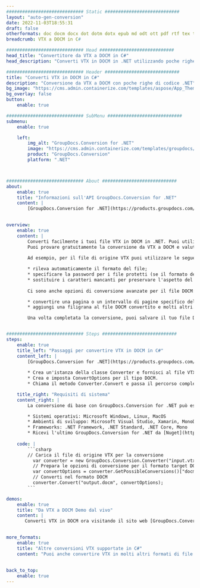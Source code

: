 ```yaml
---
############################# Static ############################
layout: "auto-gen-conversion"
date: 2022-11-03T18:55:31
draft: false
otherformats: doc docm docx dot dotm dotx epub md odt ott pdf rtf tex txt vdx vsdm vsdx vssm vssx vstm vstx vsx vtx xps
breadcrumb: VTX a DOCM in C#

############################# Head ############################
head_title: "Convertitore da VTX a DOCM in C#"
head_description: "Converti VTX in DOCM in .NET utilizzando poche righe di codice. Utilizza l'API di conversione dei documenti di GroupDocs per convertire oltre 160 formati di file."

############################# Header ############################
title: "Converti VTX in DOCM in C#"
description: "Conversione da VTX a DOCM con poche righe di codice .NET"
bg_image: "https://cms.admin.containerize.com/templates/aspose/App_Themes/V3/images/bg/header1.png"
bg_overlay: false
button:
    enable: true

############################# SubMenu ############################
submenu:
    enable: true

    left:
        img_alt: "GroupDocs.Conversion for .NET"
        image: "https://cms.admin.containerize.com/templates/groupdocs/images/product-logos/90x90-noborder/groupdocs-conversion-net.png"
        product: "GroupDocs.Conversion"
        platform: ".NET"



############################# About ############################
about:
    enable: true
    title: "Informazioni sull'API GroupDocs.Conversion for .NET"
    content: |
        [GroupDocs.Conversion for .NET](https://products.groupdocs.com/conversion/net/) può essere utilizzato per convertire Microsoft Word, Excel, PowerPoint, PDF, Visio e altri formati. GroupDocs.Conversion è un'API standalone adatta per sistemi interni e back-end in cui sono richieste prestazioni elevate. Non dipende da alcun software come Microsoft o Open Office.
    

overview:
    enable: true
    content: |
        Converti facilmente i tuoi file VTX in DOCM in .NET. Puoi utilizzare solo un paio di righe di codice C# in qualsiasi piattaforma a tua scelta come: Windows, Linux, macOS.
        Puoi provare gratuitamente la conversione da VTX a DOCM e valutare la qualità dei risultati della conversione. Insieme a semplici scenari di conversione di file, puoi provare opzioni più avanzate per caricare il file di origine VTX e per salvare il risultato di output DOCM. 
        
        Ad esempio, per il file di origine VTX puoi utilizzare le seguenti opzioni di caricamento:

        * rileva automaticamente il formato del file;
        * specificare la password per i file protetti (se il formato del file lo supporta);
        * sostituire i caratteri mancanti per preservare l'aspetto del documento.
        
        Ci sono anche opzioni di conversione avanzate per il file DOCM:

        * convertire una pagina o un intervallo di pagine specifico del documento;
        * aggiungi una filigrana al file DOCM convertito e molti altri.

        Una volta completata la conversione, puoi salvare il tuo file DOCM nel percorso del file locale o in qualsiasi archivio di terze parti come FTP, Amazon S3, Google Drive, Dropbox ecc. Nota: per convertire VTX in {{ TO}} non è necessario alcun software aggiuntivo installato, come MS Office, Open Office, Adobe Acrobat Reader ecc.


############################# Steps ############################
steps:
    enable: true
    title_left: "Passaggi per convertire VTX in DOCM in C#"
    content_left: |
        [GroupDocs.Conversion for .NET](https://products.groupdocs.com/conversion/net/) consente agli sviluppatori di convertire facilmente un file VTX in DOCM con poche righe di codice.
        
        * Crea un'istanza della classe Converter e fornisci al file VTX il percorso completo
        * Crea e imposta ConvertOptions per il tipo DOCM.
        * Chiama il metodo Converter.Convert e passa il percorso completo e il formato (DOCM) come parametro

    title_right: "Requisiti di sistema"
    content_right: |
        La conversione di base con GroupDocs.Conversion for .NET può essere eseguita in pochi semplici passaggi. Le nostre API sono supportate su tutte le principali piattaforme e sistemi operativi. Prima di eseguire il codice seguente, assicurati di avere i seguenti prerequisiti installati sul tuo sistema.

        * Sistemi operativi: Microsoft Windows, Linux, MacOS
        * Ambienti di sviluppo: Microsoft Visual Studio, Xamarin, MonoDevelop
        * Frameworks: .NET Framework, .NET Standard, .NET Core, Mono
        * Ricevi l'ultimo GroupDocs.Conversion for .NET da [Nuget](https://www.nuget.org/packages/groupdocs.conversion)
         
    code: |
        ```csharp    
        // Carica il file di origine VTX per la conversione
          var converter = new GroupDocs.Conversion.Converter("input.vtx");
          // Prepara le opzioni di conversione per il formato target DOCM
          var convertOptions = converter.GetPossibleConversions()["docm"].ConvertOptions;
          // Converti nel formato DOCM
          converter.Convert("output.docm", convertOptions);
        ```

demos:
    enable: true
    title: "Da VTX a DOCM Demo dal vivo"
    content: |
       Converti VTX in DOCM ora visitando il sito web [GroupDocs.Conversion App](https://products.groupdocs.app/conversion/family). La demo online presenta i seguenti vantaggi
          

more_formats:
    enable: true
    title: "Altre conversioni VTX supportate in C#"
    content: "Puoi anche convertire VTX in molti altri formati di file. Si prega di consultare l'elenco di seguito."
       
       
back_to_top:
    enable: true
---
```

